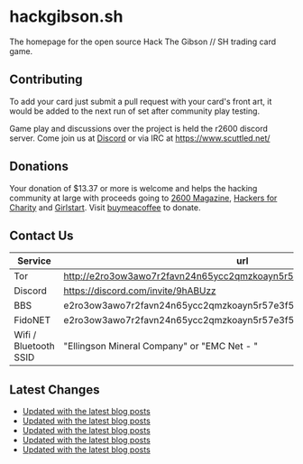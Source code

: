 # hackgibson.sh
The homepage for the open source Hack The Gibson // SH trading card game.


## Contributing

To add your card just submit a pull request with your card's front art, it would be added to the next run of set after community play testing.

Game play and discussions over the project is held the r2600 discord server. Come join us at [Discord](https://discord.com/invite/9hABUzz) or via IRC at https://www.scuttled.net/


## Donations

Your donation of $13.37 or more is welcome and helps the hacking community at large with proceeds going to [2600 Magazine](https://2600.com/), [Hackers for Charity](https://hackersforcharity.org) and [Girlstart](https://girlstart.org).  Visit [buymeacoffee](https://www.buymeacoffee.com/hackgibson.sh) to donate.


## Contact Us

Service | url
-|-
Tor | http://e2ro3ow3awo7r2favn24n65ycc2qmzkoayn5r57e3f56nvjwdcgg32ad.onion
Discord | https://discord.com/invite/9hABUzz
BBS | e2ro3ow3awo7r2favn24n65ycc2qmzkoayn5r57e3f56nvjwdcgg32ad.onion:23
FidoNET | e2ro3ow3awo7r2favn24n65ycc2qmzkoayn5r57e3f56nvjwdcgg32ad.onion:24554
Wifi / Bluetooth SSID | "Ellingson Mineral Company" or "EMC Net - <fidonet address>"

## Latest Changes
<!-- BLOG-POST-LIST:START -->
- [Updated with the latest blog posts](https://github.com/DFW2600/hackgibson.sh/commit/f2e3c870bf0e91c4e961fa79521be451e855ec1e)
- [Updated with the latest blog posts](https://github.com/DFW2600/hackgibson.sh/commit/fa6b6a1b0e68a6e577e6df3817b7649104093ec5)
- [Updated with the latest blog posts](https://github.com/DFW2600/hackgibson.sh/commit/ed97d896f210b972b05f13edbf0535d1977a83f8)
- [Updated with the latest blog posts](https://github.com/DFW2600/hackgibson.sh/commit/ffaecb7a251a6aadf2d3921f76bfbc6433247448)
- [Updated with the latest blog posts](https://github.com/DFW2600/hackgibson.sh/commit/7c7a434cbff7da00b4df8131e1388d48f9148894)
<!-- BLOG-POST-LIST:END -->
